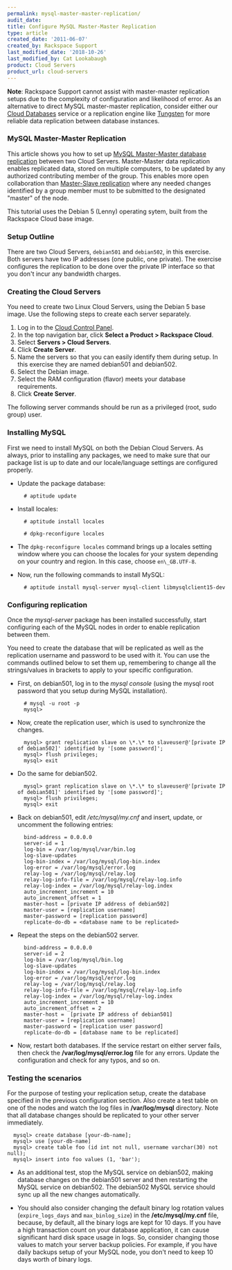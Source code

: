 ```yaml
---
permalink: mysql-master-master-replication/
audit_date:
title: Configure MySQL Master-Master Replication
type: article
created_date: '2011-06-07'
created_by: Rackspace Support
last_modified_date: '2018-10-26'
last_modified_by: Cat Lookabaugh
product: Cloud Servers
product_url: cloud-servers
---
```


**Note**: Rackspace Support cannot assist with master-master replication setups
due to the complexity of configuration and likelihood of error.  As an
alternative to direct MySQL master-master replication, consider either our
[Cloud Databases](http://www.rackspace.com/cloud/databases/) service or a
replication engine like [Tungsten](https://code.google.com/p/tungsten-replicator/)
for more reliable data replication between database instances.

### MySQL Master-Master Replication

This article shows you how to set up
[MySQL Master-Master database replication](http://dev.mysql.com/doc/refman/5.6/en/mysql-cluster-replication-multi-master.html)
between two Cloud Servers. Master-Master data replication enables replicated
data, stored on multiple computers, to be updated by any authorized contributing
member of the group. This enables more open collaboration than
[Master-Slave replication](/how-to/set-up-mysql-master-slave-replication) where
any needed changes identified by a group member must to be submitted to the
designated "master" of the node.

This tutorial uses the Debian 5 (Lenny) operating sytem, built from the Rackspace
Cloud base image.

### Setup Outline

There are two Cloud Servers, `debian501` and `debian502`, in this exercise.
Both servers have two IP addresses (one public, one private). The exercise
configures the replication to be done over the private IP interface so that you
don't incur any bandwidth charges.

### Creating the Cloud Servers

You need to create two Linux Cloud Servers, using the Debian 5 base image. Use
the following steps to create each server separately.

1. Log in to the [Cloud Control Panel](https://login.rackspace.com).
2. In the top navigation bar, click **Select a Product > Rackspace Cloud**.
3. Select **Servers > Cloud Servers**.
4. Click **Create Server**.
5. Name the servers so that you can easily identify them during setup. In this exercise they are named debian501 and debian502.
6. Select the Debian image.
7. Select the RAM configuration (flavor) meets your database requirements.
8. Click **Create Server**.

The following server commands should be run as a privileged (root, sudo group) user.

### Installing MySQL

First we need to install MySQL on both the Debian Cloud Servers. As always,
prior to installing any packages, we need to make sure that our package list is
up to date and our locale/language settings are configured properly.

- Update the package database:

        # aptitude update

- Install locales:

        # aptitude install locales

        # dpkg-reconfigure locales

- The `dpkg-reconfigure locales` command brings up a locales setting window
where you can choose the locales for your system depending on your country and
region. In this case, choose `en\_GB.UTF-8`.

- Now, run the following commands to install MySQL:

        # aptitude install mysql-server mysql-client libmysqlclient15-dev

### Configuring replication

Once the _mysql-server_ package has been installed successfully, start
configuring each of the MySQL nodes in order to enable replication between them.

You need to create the database that will be replicated as well as the
replication username and password to be used with it. You can use the commands
outlined below to set them up, remembering to change all the strings/values in
brackets to apply to your specific configuration.

- First, on debian501, log in to the _mysql console_ (using the mysql root password that you setup during MySQL installation).

        # mysql -u root -p
        mysql>

- Now, create the replication user, which is used to synchronize the changes.

        mysql> grant replication slave on \*.\* to slaveuser@'[private IP of debian502]' identified by '[some password]';
        mysql> flush privileges;
        mysql> exit

- Do the same for debian502.

        mysql> grant replication slave on \*.\* to slaveuser@'[private IP of debian501]' identified by '[some password]';
        mysql> flush privileges;
        mysql> exit

- Back on debian501, edit _/etc/mysql/my.cnf_ and insert, update, or uncomment the following entries:

        bind-address = 0.0.0.0
        server-id = 1
        log-bin = /var/log/mysql/var/bin.log
        log-slave-updates
        log-bin-index = /var/log/mysql/log-bin.index
        log-error = /var/log/mysql/error.log
        relay-log = /var/log/mysql/relay.log
        relay-log-info-file = /var/log/mysql/relay-log.info
        relay-log-index = /var/log/mysql/relay-log.index
        auto_increment_increment = 10
        auto_increment_offset = 1
        master-host = [private IP address of debian502]
        master-user = [replication username]
        master-password = [replication password]
        replicate-do-db = <database name to be replicated>

- Repeat the steps on the debian502 server.

        bind-address = 0.0.0.0
        server-id = 2
        log-bin = /var/log/mysql/bin.log
        log-slave-updates
        log-bin-index = /var/log/mysql/log-bin.index
        log-error = /var/log/mysql/error.log
        relay-log = /var/log/mysql/relay.log
        relay-log-info-file = /var/log/mysql/relay-log.info
        relay-log-index = /var/log/mysql/relay-log.index
        auto_increment_increment = 10
        auto_increment_offset = 2
        master-host =  [private IP address of debian501]
        master-user = [replication username]
        master-password = [replication user password]
        replicate-do-db = [database name to be replicated]

- Now, restart both databases. If the service restart on either server fails,
then check the **/var/log/mysql/error.log** file for any errors. Update the
configuration and check for any typos, and so on.

### Testing the scenarios

For the purpose of testing your replication setup, create the database
specified in the previous configuration section.  Also create a test table on
one of the nodes and watch the log files in **/var/log/mysql** directory. Note
that all database changes should be replicated to your other server immediately.

      mysql> create database [your-db-name];
      mysql> use [your-db-name]
      mysql> create table foo (id int not null, username varchar(30) not null);
      mysql> insert into foo values (1, 'bar');

- As an additional test, stop the MySQL service on debian502, making database
changes on the debian501 server and then restarting the MySQL service on debian502.
The debian502 MySQL service should sync up all the new changes automatically.

- You should also consider changing the default binary log rotation values
(`expire_logs_days` and `max_binlog_size`) in the **/etc/mysql/my.cnf** file,
because, by default, all the binary logs are kept for 10 days. If you have a high
transaction count on your database application, it can cause significant hard
disk space usage in logs. So, consider changing those values to match your server
backup policies. For example, if you have daily backups setup of your MySQL node,
you don't need to keep 10 days worth of binary logs.
